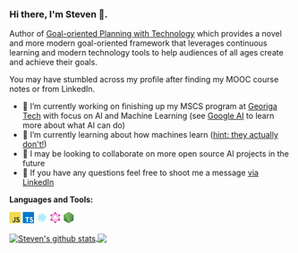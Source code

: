 ### Hi there, I'm Steven 👋.

Author of [Goal-oriented Planning with Technology](https://www.udemy.com/course/goal-oriented-framework/) which provides a novel and more modern goal-oriented framework that leverages continuous learning and modern technology tools to help audiences of all ages create and achieve their goals.

You may have stumbled across my profile after finding my MOOC course notes or from LinkedIn.

- 🔭 I’m currently working on finishing up my MSCS program at [Georiga Tech](https://omscs.gatech.edu/) with focus on AI and Machine Learning (see [Google AI](https://ai.google/) to learn more about what AI can do)
- 🌱 I’m currently learning about how machines learn ([hint: they actually don't!](http://ema.cri-info.cm/wp-content/uploads/2019/07/2019BurkovTheHundred-pageMachineLearning.pdf))
- 👯 I may be looking to collaborate on more open source AI projects in the future
- 💬 If you have any questions feel free to shoot me a message [via LinkedIn](https://www.linkedin.com/in/stevenxchung/)

**Languages and Tools:**

<code><img height="20" src="https://raw.githubusercontent.com/github/explore/80688e429a7d4ef2fca1e82350fe8e3517d3494d/topics/javascript/javascript.png"></code>
<code><img height="20" src="https://raw.githubusercontent.com/github/explore/80688e429a7d4ef2fca1e82350fe8e3517d3494d/topics/typescript/typescript.png"></code>
<code><img height="20" src="https://raw.githubusercontent.com/github/explore/80688e429a7d4ef2fca1e82350fe8e3517d3494d/topics/react/react.png"></code>
<code><img height="20" src="https://raw.githubusercontent.com/github/explore/5c058a388828bb5fde0bcafd4bc867b5bb3f26f3/topics/graphql/graphql.png"></code>
<code><img height="20" src="https://raw.githubusercontent.com/github/explore/80688e429a7d4ef2fca1e82350fe8e3517d3494d/topics/nodejs/nodejs.png"></code>

<a href="https://github.com/stevenxchung/github-readme-stats">
  <img align="center" src="https://github-readme-stats.vercel.app/api?username=stevenxchung&show_icons=true&include_all_commits=true&theme=material-palenight" alt="Steven's github stats" />
</a>
<a href="https://github.com/stevenxchung/github-readme-stats">
  <img align="center" src="https://github-readme-stats.vercel.app/api/top-langs/?username=stevenxchung&layout=compact&theme=material-palenight" />
</a>

